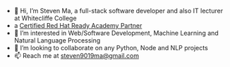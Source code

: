 - 👋 Hi, I’m Steven Ma, a full-stack software developer and also IT lecturer at Whitecliffe College
- a [Certified Red Hat Ready Academy Partner](https://www.credly.com/badges/1f18e635-23e7-4976-ae7f-a3e30be9f2a8/public_url)
- 👀 I’m interested in Web/Software Development, Machine Learning and Natural Language Processing
- 💞️ I’m looking to collaborate on any Python, Node and NLP projects
- 📫 Reach me at steven9019ma@gmail.com
<!---
StevenMDF/StevenMDF is a ✨ special ✨ repository because its `README.md` (this file) appears on your GitHub profile.
You can click the Preview link to take a look at your changes.
--->
